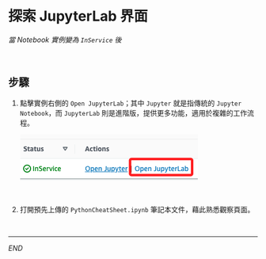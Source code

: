 # 探索 JupyterLab 界面

_當 Notebook 實例變為 `InService` 後_

<br>

## 步驟

1. 點擊實例右側的 `Open JupyterLab`；其中 `Jupyter` 就是指傳統的 `Jupyter Notebook`，而 `JupyterLab` 則是進階版，提供更多功能，適用於複雜的工作流程。

    ![](images/img_07.png)

<br>

2. 打開預先上傳的 `PythonCheatSheet.ipynb` 筆記本文件，藉此熟悉觀察頁面。

<br>

___

_END_